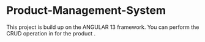 # Product-Management-System
This project is build up on the ANGULAR 13 framework.
You can perform the CRUD operation  in for the product .
